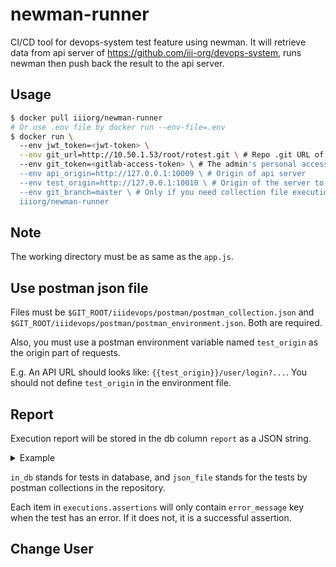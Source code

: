 # newman-runner
CI/CD tool for devops-system test feature using newman. It will retrieve data from api server of https://github.com/iii-org/devops-system, runs newman then push back the result to the api server.

## Usage
```bash
$ docker pull iiiorg/newman-runner
# Or use .env file by docker run --env-file=.env
$ docker run \ 
  --env jwt_token=<jwt-token> \
  --env git_url=http://10.50.1.53/root/rotest.git \ # Repo .git URL of gitlab
  --env git_token=<gitlab-access-token> \ # The admin's personal access token able to access all user projects. Needed scope is "api".
  --env api_origin=http://127.0.0.1:10009 \ # Origin of api server
  --env test_origin=http://127.0.0.1:10010 \ # Origin of the server to be tested
  --env git_branch=master \ # Only if you need collection file execution, indicate to the branch collection file exists
  iiiorg/newman-runner
```

## Note
The working directory must be as same as the `app.js`.

## Use postman json file
Files must be `$GIT_ROOT/iiidevops/postman/postman_collection.json` and `$GIT_ROOT/iiidevops/postman/postman_environment.json`. Both are required.

Also, you must use a postman environment variable named `test_origin` as the origin part of requests.

E.g. An API URL should looks like: `{{test_origin}}/user/login?...`. You should not define `test_origin` in the environment file.

## Report
Execution report will be stored in the db column `report` as a JSON string.
<details><summary>Example</summary>

```
{
   "in_db":{
      "assertions":{
         "total":0,
         "pending":0,
         "failed":0
      },
      "executions":[
         
      ]
   },
   "json_file":{
      "assertions":{
         "total":3,
         "pending":0,
         "failed":1
      },
      "executions":[
         {
            "name":"login_AM",
            "method":"POST",
            "path":"user/login",
            "assertions":[
               
            ]
         },
         {
            "name":"Project list",
            "method":"GET",
            "path":"project/list",
            "assertions":[
               {
                  "assertion":"success test"
               },
               {
                  "assertion":"message test"
               },
               {
                  "assertion":"this should fail",
                  "error_message":"expected 'success' to deeply equal 'failed'"
               }
            ]
         }
      ]
   }
}
```

</details>

`in_db` stands for tests in database, and `json_file` stands for the tests by postman collections in the repository.

Each item in `executions.assertions` will only contain `error_message` key when the test has an error. If it does not, it is a successful assertion.
## Change User

